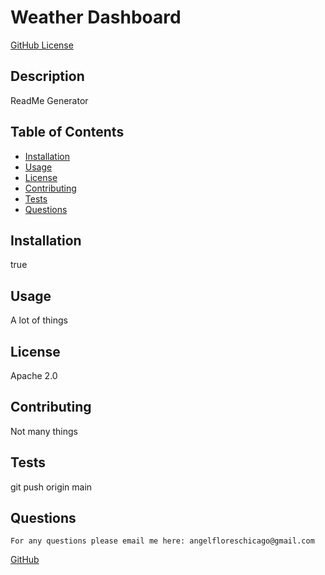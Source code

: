 
  # Weather Dashboard

  [GitHub License](www.google.com)
  
  ## Description

  ReadMe Generator

  ## Table of Contents

  * [Installation](#installation)
  * [Usage](#usage)
  * [License](#license)
  * [Contributing](#contributing)
  * [Tests](#tests)
  * [Questions](#questions)
  
  ## Installation

  true

  ## Usage

  A lot of things

  ## License

  Apache 2.0

  ## Contributing

  Not many things

  ## Tests

  git push origin main

  ## Questions
    For any questions please email me here: angelfloreschicago@gmail.com

  [GitHub](https://github.com/angelfloreschicago)

